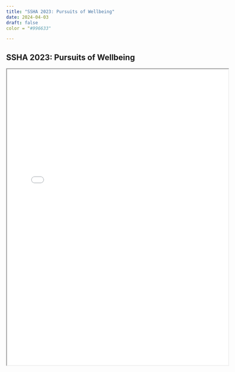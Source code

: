```yaml
---
title: "SSHA 2023: Pursuits of Wellbeing"
date: 2024-04-03
draft: false
color = "#996633"

---
```


## SSHA 2023: Pursuits of Wellbeing

<iframe src="/files/SSHA Program 2023.pdf" width="600px" height="800px">